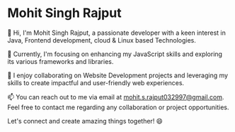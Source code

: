 # Mohit Singh Rajput

👋 Hi, I'm Mohit Singh Rajput, a passionate developer with a keen interest in Java, Frontend development, cloud & Linux based Technologies.

🌱 Currently, I'm focusing on enhancing my JavaScript skills and exploring its various frameworks and libraries.

👀 I enjoy collaborating on Website Development projects and leveraging my skills to create impactful and user-friendly web experiences.

📫 You can reach out to me via email at mohit.s.rajput032997@gmail.com. Feel free to contact me regarding any collaboration or project opportunities.

Let's connect and create amazing things together! 😄

<!---
mohit032/mohit032 is a ✨ special ✨ repository because its `README.md` (this file) appears on your GitHub profile.
You can click the Preview link to take a look at your changes.
--->
